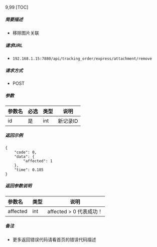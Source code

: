 9,99
[TOC]

##### 简要描述

- 移除图片关联

##### 请求URL

- ` 192.168.1.15:7880/api/tracking_order/express/attachment/remove `

##### 请求方式

- POST

##### 参数

| 参数名 | 必选 | 类型  | 说明    |
|:----|:---|:----|-------|
| id  | 是  | int | 新记录ID |

##### 返回示例

```
{
    "code": 0,
    "data": {
        "affected": 1
    },
    "time": 0.185
}
```

##### 返回参数说明

| 参数名      | 类型  | 说明                 |
|:---------|:----|--------------------|
| affected | int | affected > 0 代表成功！ |

##### 备注

- 更多返回错误代码请看首页的错误代码描述




